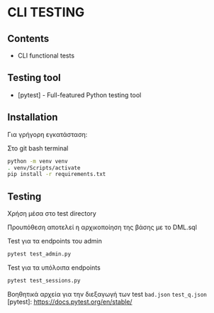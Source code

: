 # CLI TESTING

## Contents
- CLI functional tests

## Testing tool
- [pytest] - Full-featured Python testing tool

## Installation
Για γρήγορη εγκατάσταση:

Στο git bash terminal
```sh
python -m venv venv
. venv/Scripts/activate
pip install -r requirements.txt

```

## Testing
Χρήση μέσα στο test directory

Προυπόθεση αποτελεί η αρχικοποίηση της βάσης με το DML.sql

Test για τα endpoints του admin
```sh
pytest test_admin.py
```
Test για τα υπόλοιπα endpoints
```sh
pytest test_sessions.py
```
Βοηθητικά αρχεία για την διεξαγωγή των test
`bad.json`
`test_q.json`
  [pytest]: https://docs.pytest.org/en/stable/
